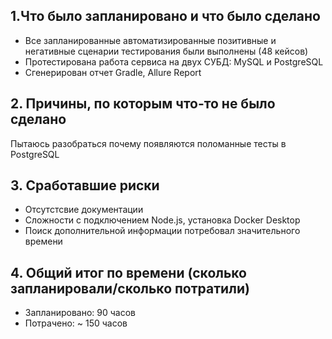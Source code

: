 ## 1.Что было запланировано и что было сделано

- Все запланированные автоматизированные позитивные и негативные сценарии тестирования были выполнены (48 кейсов)
- Протестирована работа сервиса на двух СУБД: MySQL и PostgreSQL
- Сгенерирован отчет Gradle, Allure Report

## 2. Причины, по которым что-то не было сделано

   Пытаюсь разобраться почему появляются поломанные тесты в PostgreSQL

## 3. Сработавшие риски
- Отсутстсвие документации
- Сложности с подключением Node.js, установка Docker Desktop  
-  Поиск дополнительной информации потребовал значительного времени

## 4. Общий итог по времени (сколько запланировали/сколько потратили)
-  Запланировано: 90 часов
-  Потрачено: ~ 150 часов
